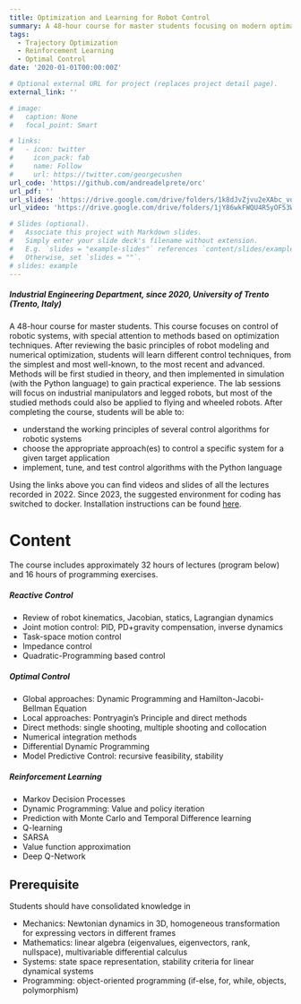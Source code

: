 ```yaml
---
title: Optimization and Learning for Robot Control
summary: A 48-hour course for master students focusing on modern optimal control and reinforcement learning techniques for robot control
tags:
  - Trajectory Optimization
  - Reinforcement Learning
  - Optimal Control
date: '2020-01-01T00:00:00Z'

# Optional external URL for project (replaces project detail page).
external_link: ''

# image:
#   caption: None
#   focal_point: Smart

# links:
#   - icon: twitter
#     icon_pack: fab
#     name: Follow
#     url: https://twitter.com/georgecushen
url_code: 'https://github.com/andreadelprete/orc'
url_pdf: ''
url_slides: 'https://drive.google.com/drive/folders/1k8dJvZjvu2eXAbc_voIXrQdjUfSksdFz?usp=sharing'
url_video: 'https://drive.google.com/drive/folders/1jY86wkFWQU4R5yOF53WuREYA6XhTOIYm?usp=sharing'

# Slides (optional).
#   Associate this project with Markdown slides.
#   Simply enter your slide deck's filename without extension.
#   E.g. `slides = "example-slides"` references `content/slides/example-slides.md`.
#   Otherwise, set `slides = ""`.
# slides: example
---
```


##### Industrial Engineering Department, since 2020, University of Trento (Trento, Italy)

A 48-hour course for master students. 
This course focuses on control of robotic systems, with special attention to methods based on optimization techniques. After reviewing the basic principles of robot modeling and numerical optimization, students will learn different control techniques, from the simplest and most well-known, to the most recent and advanced. Methods will be first studied in theory, and then implemented in simulation (with the Python language) to gain practical experience. The lab sessions will focus on industrial manipulators and legged robots, but most of the studied methods could also be applied to flying and wheeled robots. After completing the course, students will be able to:
- understand the working principles of several control algorithms for robotic systems
- choose the appropriate approach(es) to control a specific system for a given target application
- implement, tune, and test control algorithms with the Python language


Using the links above you can find videos and slides of all the lectures recorded in 2022. Since 2023, the suggested environment for coding has switched to docker. Installation instructions can be found [here](https://drive.google.com/drive/folders/1yB_6c4WcW8iM2OoO0Vb_JE-3eKr7n6Hz?usp=sharing).

# Content 
The course includes approximately 32 hours of lectures (program below) and 16 hours of programming exercises.

##### Reactive Control

* Review of robot kinematics, Jacobian, statics, Lagrangian dynamics
* Joint motion control: PID, PD+gravity compensation, inverse dynamics
* Task-space motion control
* Impedance control
* Quadratic-Programming based control

##### Optimal Control

* Global approaches: Dynamic Programming and Hamilton-Jacobi-Bellman Equation
* Local approaches: Pontryagin’s Principle and direct methods
* Direct methods: single shooting, multiple shooting and collocation
* Numerical integration methods
* Differential Dynamic Programming
* Model Predictive Control: recursive feasibility, stability

##### Reinforcement Learning

* Markov Decision Processes
* Dynamic Programming: Value and policy iteration
* Prediction with Monte Carlo and Temporal Difference learning
* Q-learning
* SARSA
* Value function approximation
* Deep Q-Network


## Prerequisite
Students should have consolidated knowledge in

- Mechanics: Newtonian dynamics in 3D, homogeneous transformation for expressing vectors in different frames
- Mathematics: linear algebra (eigenvalues, eigenvectors, rank, nullspace), multivariable differential calculus
- Systems: state space representation, stability criteria for linear dynamical systems
- Programming: object-oriented programming (if-else, for, while, objects, polymorphism)